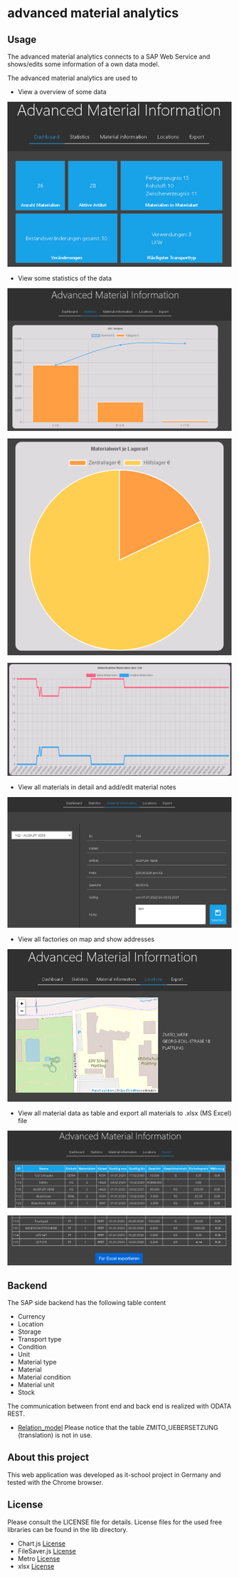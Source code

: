 advanced material analytics
======

Usage
------
The advanced material analytics connects to a SAP Web Service and shows/edits some information of a own data model.
 
The advanced material analytics are used to

 - View a overview of some data
 
  ![dashboard](exampleImg/Dashboard.png)
 - View some statistics of the data
 
  ![statistics1](exampleImg/Statistics1.png)
 
  ![statistics2](exampleImg/Statistics2.png)
 
  ![statistics3](exampleImg/Statistics3.png)
 - View all materials in detail and add/edit material notes
 
  ![material_information](exampleImg/MaterialInformation.png)
 - View all factories on map and show addresses
 
  ![locations](exampleImg/Locations.png)
 - View all material data as table and export all materials to .xlsx (MS Excel) file
 
  ![export1](exampleImg/Export1.png)
 
  ![export2](exampleImg/Export2.png)

Backend
------

The SAP side backend has the following table content

 - Currency
 - Location
 - Storage
 - Transport type
 - Condition
 - Unit
 - Material type
 - Material
 - Material condition
 - Material unit
 - Stock

The communication between front end and back end is realized with ODATA REST.
 - [Relation_model](https://github.com/John-H-Smith/advanced-material-analytics/blob/development/exampleImg/TableDB.jpg)
Please notice that the table ZMITO_UEBERSETZUNG (translation) is not in use.

About this project
------
This web application was developed as it-school project in Germany and tested with the Chrome browser.

License
------
Please consult the LICENSE file for details.
License files for the used free libraries can be found in the lib directory.

 - Chart.js [License](https://github.com/chartjs/Chart.js/blob/master/LICENSE.md)
 - FileSaver.js [License](https://github.com/eligrey/FileSaver.js/blob/master/LICENSE.md)
 - Metro [License](https://github.com/olton/Metro-UI-CSS/blob/master/LICENSE)
 - xlsx [License](https://github.com/SheetJS/sheetjs/blob/master/LICENSE)

 
